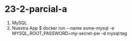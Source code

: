 # 23-2-parcial-a
1. MySQL
2. Nuestra App
$ docker run --name some-mysql -e MYSQL_ROOT_PASSWORD=my-secret-pw -d mysql:tag
